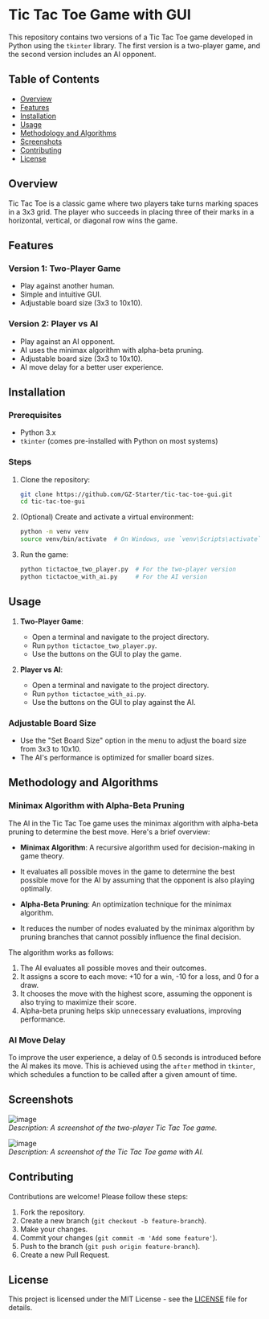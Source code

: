 # Tic Tac Toe Game with GUI

This repository contains two versions of a Tic Tac Toe game developed in Python using the `tkinter` library. 
The first version is a two-player game, and the second version includes an AI opponent.

## Table of Contents

- [Overview](#overview)
- [Features](#features)
- [Installation](#installation)
- [Usage](#usage)
- [Methodology and Algorithms](#methodology-and-algorithms)
- [Screenshots](#screenshots)
- [Contributing](#contributing)
- [License](#license)

## Overview

Tic Tac Toe is a classic game where two players take turns marking spaces in a 3x3 grid. 
The player who succeeds in placing three of their marks in a horizontal, vertical, or diagonal row wins the game.

## Features

### Version 1: Two-Player Game

- Play against another human.
- Simple and intuitive GUI.
- Adjustable board size (3x3 to 10x10).

### Version 2: Player vs AI

- Play against an AI opponent.
- AI uses the minimax algorithm with alpha-beta pruning.
- Adjustable board size (3x3 to 10x10).
- AI move delay for a better user experience.

## Installation

### Prerequisites

- Python 3.x
- `tkinter` (comes pre-installed with Python on most systems)

### Steps

1. Clone the repository:
   ```bash
   git clone https://github.com/GZ-Starter/tic-tac-toe-gui.git
   cd tic-tac-toe-gui
   ```

2. (Optional) Create and activate a virtual environment:
   ```bash
   python -m venv venv
   source venv/bin/activate  # On Windows, use `venv\Scripts\activate`
   ```

3. Run the game:
   ```bash
   python tictactoe_two_player.py  # For the two-player version
   python tictactoe_with_ai.py     # For the AI version
   ```

## Usage

1. **Two-Player Game**:
   - Open a terminal and navigate to the project directory.
   - Run `python tictactoe_two_player.py`.
   - Use the buttons on the GUI to play the game.

2. **Player vs AI**:
   - Open a terminal and navigate to the project directory.
   - Run `python tictactoe_with_ai.py`.
   - Use the buttons on the GUI to play against the AI.

### Adjustable Board Size

- Use the "Set Board Size" option in the menu to adjust the board size from 3x3 to 10x10.
- The AI's performance is optimized for smaller board sizes.

## Methodology and Algorithms

### Minimax Algorithm with Alpha-Beta Pruning

The AI in the Tic Tac Toe game uses the minimax algorithm with alpha-beta pruning to determine the best move. Here's a brief overview:

- **Minimax Algorithm**: A recursive algorithm used for decision-making in game theory.
- It evaluates all possible moves in the game to determine the best possible move for the AI by assuming that the opponent is also playing optimally.

- **Alpha-Beta Pruning**: An optimization technique for the minimax algorithm.
- It reduces the number of nodes evaluated by the minimax algorithm by pruning branches that cannot possibly influence the final decision.

The algorithm works as follows:
1. The AI evaluates all possible moves and their outcomes.
2. It assigns a score to each move: +10 for a win, -10 for a loss, and 0 for a draw.
3. It chooses the move with the highest score, assuming the opponent is also trying to maximize their score.
4. Alpha-beta pruning helps skip unnecessary evaluations, improving performance.

### AI Move Delay

To improve the user experience, a delay of 0.5 seconds is introduced before the AI makes its move. 
This is achieved using the `after` method in `tkinter`, which schedules a function to be called after a given amount of time.

## Screenshots

![image](https://github.com/GZ-Starter/Tic-tac-Toe/assets/126936908/34b10ffa-bdb8-4c73-badf-c637d1eb4810)  
*Description: A screenshot of the two-player Tic Tac Toe game.*  

![image](https://github.com/GZ-Starter/Tic-tac-Toe/assets/126936908/a872e6c8-7fb3-440d-b011-ce353c3919a8)  
*Description: A screenshot of the Tic Tac Toe game with AI.*

## Contributing

Contributions are welcome! Please follow these steps:

1. Fork the repository.
2. Create a new branch (`git checkout -b feature-branch`).
3. Make your changes.
4. Commit your changes (`git commit -m 'Add some feature'`).
5. Push to the branch (`git push origin feature-branch`).
6. Create a new Pull Request.

## License

This project is licensed under the MIT License - see the [LICENSE](LICENSE) file for details.
